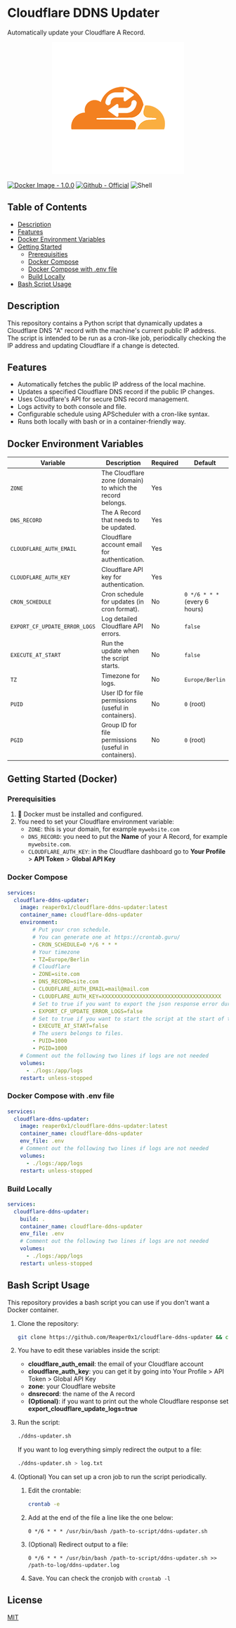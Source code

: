 # Cloudflare DDNS Updater
Automatically update your Cloudflare A Record.
<p align="center">
  <img src="logo.png" alt=""/>
</p>

[![Docker Image - 1.0.0](https://img.shields.io/docker/v/reaper0x1/cloudflare-ddns-updater/latest?logo=docker&label=Docker%20Image)](https://hub.docker.com/r/reaper0x1/cloudflare-ddns-updater)
[![Github - Official](https://img.shields.io/badge/Github-Official-2dba4e?logo=github)](https://github.com/Reaper0x1/cloudflare-ddns-updater)
![Shell](https://img.shields.io/badge/Shell_Script-121011?style=flat&logo=gnu-bash&logoColor=white)

## Table of Contents
- [Description](#description)
- [Features](#features)
- [Docker Environment Variables](#docker-environment-variables)
- [Getting Started](#getting-started-docker)  
    - [Prerequisities](#prerequisities)
    - [Docker Compose](#docker-compose)
    - [Docker Compose with .env file](#docker-compose-with-env-file)
    - [Build Locally](#build-locally)
- [Bash Script Usage](#bash-script-usage)  

## Description
This repository contains a Python script that dynamically updates a Cloudflare DNS "A" record with the machine's current public IP address. The script is intended to be run as a cron-like job, periodically checking the IP address and updating Cloudflare if a change is detected.

## Features
- Automatically fetches the public IP address of the local machine.
- Updates a specified Cloudflare DNS record if the public IP changes.
- Uses Cloudflare's API for secure DNS record management.
- Logs activity to both console and file.
- Configurable schedule using APScheduler with a cron-like syntax.
- Runs both locally with bash or in a container-friendly way.


## Docker Environment Variables

| **Variable**                | **Description**                                                | **Required** | **Default**       |
|-----------------------------|----------------------------------------------------------------|--------------|-------------------|
| `ZONE`                      | The Cloudflare zone (domain) to which the record belongs.                       | Yes          |                   |
| `DNS_RECORD`                | The A Record that needs to be updated.                         | Yes          |                   |
| `CLOUDFLARE_AUTH_EMAIL`     | Cloudflare account email for authentication.                  | Yes          |                   |
| `CLOUDFLARE_AUTH_KEY`       | Cloudflare API key for authentication.                        | Yes          |                   |
| `CRON_SCHEDULE`             | Cron schedule for updates (in cron format).                   | No           | `0 */6 * * *` (every 6 hours)     |
| `EXPORT_CF_UPDATE_ERROR_LOGS`| Log detailed Cloudflare API errors.                           | No           | `false`           |
| `EXECUTE_AT_START`          | Run the update when the script starts.                        | No           | `false`           |
| `TZ`                        | Timezone for logs.                                  | No           | `Europe/Berlin`   |
| `PUID`                      | User ID for file permissions (useful in containers).          | No           | `0` (root)            |
| `PGID`                      | Group ID for file permissions (useful in containers).         | No           | `0` (root)            |

## Getting Started (Docker)

### Prerequisities
1. 🐋 Docker must be installed and configured.
2. You need to set your Cloudflare environment variable:
    - `ZONE`: this is your domain, for example `mywebsite.com`
    - `DNS_RECORD`: you need to put the **Name** of your A Record, for example `mywebsite.com`.
    - `CLOUDFLARE_AUTH_KEY`: in the Cloudflare dashboard go to **Your Profile** > **API Token** > **Global API Key**

### Docker Compose
```yaml
services:
  cloudflare-ddns-updater:
    image: reaper0x1/cloudflare-ddns-updater:latest
    container_name: cloudflare-ddns-updater
    environment:
        # Put your cron schedule. 
        # You can generate one at https://crontab.guru/
        - CRON_SCHEDULE=0 */6 * * *
        # Your timezone
        - TZ=Europe/Berlin
        # Cloudflare
        - ZONE=site.com
        - DNS_RECORD=site.com
        - CLOUDFLARE_AUTH_EMAIL=mail@mail.com
        - CLOUDFLARE_AUTH_KEY=XXXXXXXXXXXXXXXXXXXXXXXXXXXXXXXXXXXXXX
        # Set to true if you want to export the json response error during the update of A Record
        - EXPORT_CF_UPDATE_ERROR_LOGS=false
        # Set to true if you want to start the script at the start of the container
        - EXECUTE_AT_START=false
        # The users belongs to files.
        - PUID=1000
        - PGID=1000
    # Comment out the following two lines if logs are not needed
    volumes:
      - ./logs:/app/logs
    restart: unless-stopped
```

### Docker Compose with .env file
```yaml
services:
  cloudflare-ddns-updater:
    image: reaper0x1/cloudflare-ddns-updater:latest
    container_name: cloudflare-ddns-updater
    env_file: .env
    # Comment out the following two lines if logs are not needed
    volumes:
      - ./logs:/app/logs
    restart: unless-stopped
```

### Build Locally
```yaml
services:
  cloudflare-ddns-updater:
    build: .
    container_name: cloudflare-ddns-updater
    env_file: .env
    # Comment out the following two lines if logs are not needed
    volumes:
      - ./logs:/app/logs
    restart: unless-stopped
```

## Bash Script Usage
This repository provides a bash script you can use if you don't want a Docker container.

1. Clone the repository:
    ```bash
    git clone https://github.com/Reaper0x1/cloudflare-ddns-updater && cd cloudflare-ddns-updater
    ```
2. You have to edit these variables inside the script:

    * **cloudflare_auth_email**: the email of your Cloudflare account
    * **cloudflare_auth_key**: you can get it by going into Your Profile > API Token > Global API Key
    * **zone**: your Cloudflare website
    * **dnsrecord**: the name of the A record
    * **(Optional)**: if you want to print out the whole Cloudflare response set **export_cloudflare_update_logs=true**
3. Run the script:
    ```bash
    ./ddns-updater.sh
    ```

    If you want to log everything simply redirect the output to a file:
    ```bash
    ./ddns-updater.sh > log.txt
    ```
4. (Optional) You can set up a cron job to run the script periodically.  
    1. Edit the crontable:
        ```bash
        crontab -e
        ```
    2. Add at the end of the file a line like the one below:
        ```
        0 */6 * * * /usr/bin/bash /path-to-script/ddns-updater.sh
    3. (Optional) Redirect output to a file:
        ```
        0 */6 * * * /usr/bin/bash /path-to-script/ddns-updater.sh >> /path-to-log/ddns-updater.log
        ```
    4. Save. You can check the cronjob with `crontab -l`
## License

[MIT](https://choosealicense.com/licenses/mit/)
